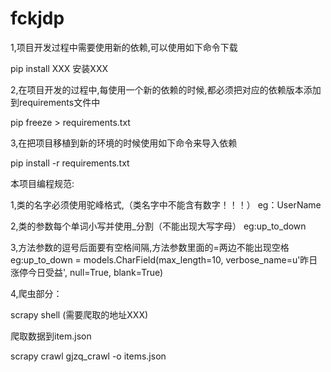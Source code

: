 # fckjdp

1,项目开发过程中需要使用新的依赖,可以使用如下命令下载

pip install XXX 安装XXX

2,在项目开发的过程中,每使用一个新的依赖的时候,都必须把对应的依赖版本添加到requirements文件中

pip freeze > requirements.txt

3,在把项目移植到新的环境的时候使用如下命令来导入依赖

pip install -r requirements.txt

本项目编程规范:

1,类的名字必须使用驼峰格式,（类名字中不能含有数字！！！）
eg：UserName

2,类的参数每个单词小写并使用_分割（不能出现大写字母）
eg:up_to_down

3,方法参数的逗号后面要有空格间隔,方法参数里面的=两边不能出现空格
eg:up_to_down = models.CharField(max_length=10, verbose_name=u'昨日涨停今日受益', null=True, blank=True)

4,爬虫部分：

scrapy shell (需要爬取的地址XXX)

爬取数据到item.json

scrapy crawl gjzq_crawl -o items.json 

